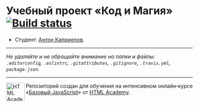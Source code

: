 # Учебный проект «Код и Магия» [![Build status][travis-image]][travis-url]

* Студент: [Антон Каприелов](https://up.htmlacademy.ru/javascript/10/user/56905).

---

_Не удаляйте и не обращайте внимание на папки и файлы:_<br>
_`.editorconfig`, `.eslintrc`, `.gitattributes`, `.gitignore`, `.travis.yml`, `package.json`._

---

<a href="https://htmlacademy.ru/intensive/javascript"><img align="left" width="50" height="50" title="HTML Academy" src="https://up.htmlacademy.ru/static/img/intensive/javascript/logo-for-github.svg"></a>

Репозиторий создан для обучения на интенсивном онлайн‑курсе «[Базовый JavaScript](https://htmlacademy.ru/intensive/javascript)» от [HTML Academy](https://htmlacademy.ru).

[travis-image]: https://travis-ci.org/htmlacademy-javascript/56905-code-and-magick.svg?branch=master
[travis-url]: https://travis-ci.org/htmlacademy-javascript/56905-code-and-magick
